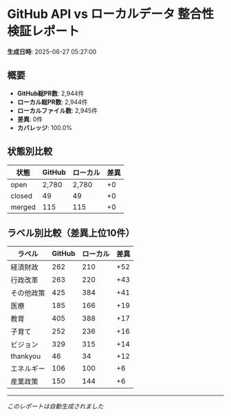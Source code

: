 # GitHub API vs ローカルデータ 整合性検証レポート

**生成日時**: 2025-06-27 05:27:00

## 概要

- **GitHub総PR数**: 2,944件
- **ローカル総PR数**: 2,944件
- **ローカルファイル数**: 2,945件
- **差異**: 0件
- **カバレッジ**: 100.0%

## 状態別比較

| 状態 | GitHub | ローカル | 差異 |
|------|--------|----------|------|
| open | 2,780 | 2,780 | +0 |
| closed | 49 | 49 | +0 |
| merged | 115 | 115 | +0 |

## ラベル別比較（差異上位10件）

| ラベル | GitHub | ローカル | 差異 |
|--------|--------|----------|------|
| 経済財政 | 262 | 210 | +52 |
| 行政改革 | 263 | 220 | +43 |
| その他政策 | 425 | 384 | +41 |
| 医療 | 185 | 166 | +19 |
| 教育 | 405 | 388 | +17 |
| 子育て | 252 | 236 | +16 |
| ビジョン | 329 | 315 | +14 |
| thankyou | 46 | 34 | +12 |
| エネルギー | 106 | 100 | +6 |
| 産業政策 | 150 | 144 | +6 |

---
*このレポートは自動生成されました*